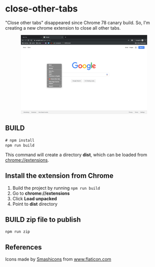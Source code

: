 # close-other-tabs

"Close other tabs" disappeared since Chrome 78 canary build. So, I'm creating a new chrome extension to close all other tabs.

<div align="center">
<img src="./assets/screenshot.png" width="80%">
</div>

## BUILD

```
# npm install
npm run build
```

This command will create a directory **dist**, which can be loaded from [chrome://extensions](chrome://extensions).

## Install the extension from Chrome

1. Build the project by running `npm run build`
1. Go to **chrome://extensions**
1. Click **Load unpacked**
1. Point to **dist** directory

## BUILD zip file to publish

```
npm run zip
```

## References

<div>Icons made by <a href="https://www.flaticon.com/authors/smashicons" title="Smashicons">Smashicons</a> from <a href="https://www.flaticon.com/"             title="Flaticon">www.flaticon.com</a></div>
